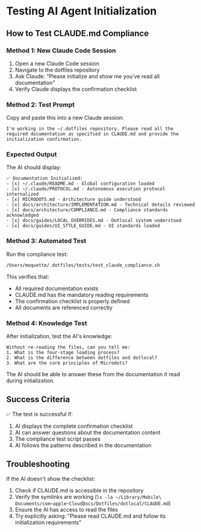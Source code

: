 # Testing AI Agent Initialization

## How to Test CLAUDE.md Compliance

### Method 1: New Claude Code Session
1. Open a new Claude Code session
2. Navigate to the dotfiles repository
3. Ask Claude: "Please initialize and show me you've read all documentation"
4. Verify Claude displays the confirmation checklist

### Method 2: Test Prompt
Copy and paste this into a new Claude session:

```
I'm working in the ~/.dotfiles repository. Please read all the required documentation as specified in CLAUDE.md and provide the initialization confirmation.
```

### Expected Output
The AI should display:

```
✅ Documentation Initialized:
- [x] ~/.claude/README.md - Global configuration loaded
- [x] ~/.claude/PROTOCOL.md - Autonomous execution protocol internalized
- [x] MICRODOTS.md - Architecture guide understood
- [x] docs/architecture/IMPLEMENTATION.md - Technical details reviewed
- [x] docs/architecture/COMPLIANCE.md - Compliance standards acknowledged
- [x] docs/guides/LOCAL_OVERRIDES.md - Dotlocal system understood
- [x] docs/guides/UI_STYLE_GUIDE.md - UI standards loaded
```

### Method 3: Automated Test
Run the compliance test:

```bash
/Users/moquette/.dotfiles/tests/test_claude_compliance.sh
```

This verifies that:
- All required documentation exists
- CLAUDE.md has the mandatory reading requirements
- The confirmation checklist is properly defined
- All documents are referenced correctly

### Method 4: Knowledge Test
After initialization, test the AI's knowledge:

```
Without re-reading the files, can you tell me:
1. What is the four-stage loading process?
2. What is the difference between dotfiles and dotlocal?
3. What are the core principles of Microdots?
```

The AI should be able to answer these from the documentation it read during initialization.

## Success Criteria

✅ The test is successful if:
1. AI displays the complete confirmation checklist
2. AI can answer questions about the documentation content
3. The compliance test script passes
4. AI follows the patterns described in the documentation

## Troubleshooting

If the AI doesn't show the checklist:
1. Check if CLAUDE.md is accessible in the repository
2. Verify the symlinks are working (`ls -la ~/Library/Mobile\ Documents/com~apple~CloudDocs/Dotfiles/dotlocal/CLAUDE.md`)
3. Ensure the AI has access to read the files
4. Try explicitly asking: "Please read CLAUDE.md and follow its initialization requirements"